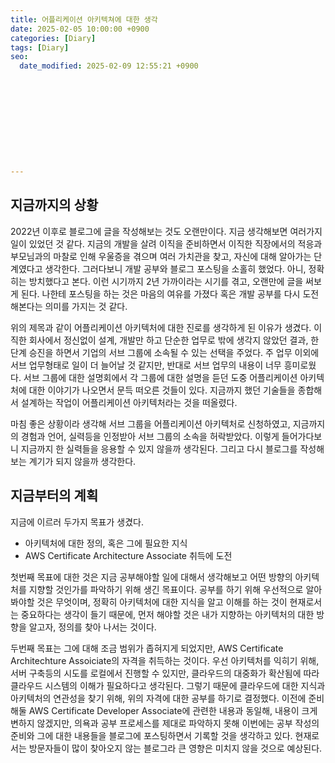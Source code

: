 ```yaml
---
title: 어플리케이션 아키텍쳐에 대한 생각
date: 2025-02-05 10:00:00 +0900
categories: [Diary]
tags: [Diary]
seo:
  date_modified: 2025-02-09 12:55:21 +0900











---
```


## 지금까지의 상황

2022년 이후로 블로그에 글을 작성해보는 것도 오랜만이다. 지금 생각해보면 여러가지 일이 있었던 것 같다. 지금의 개발을 살려 이직을 준비하면서 이직한 직장에서의 적응과 부모님과의 마찰로 인해 우울증을 겪으며 여러 가치관을 찾고, 자신에 대해 알아가는 단계였다고 생각한다. 그러다보니 개발 공부와 블로그 포스팅을 소홀히 했었다. 아니, 정확히는 방치했다고 본다. 이런 시기까지 2년 가까이라는 시기를 겪고, 오랜만에 글을 써보게 된다. 나한테 포스팅을 하는 것은 마음의 여유를 가졌다 혹은 개발 공부를 다시 도전해본다는 의미를 가지는 것 같다.

위의 제목과 같이 어플리케이션 아키텍처에 대한 진로를 생각하게 된 이유가 생겼다. 이직한 회사에서 정신없이 설계, 개발만 하고 단순한 업무로 밖에 생각지 않았던 결과, 한단계 승진을 하면서 기업의 서브 그룹에 소속될 수 있는 선택을 주었다. 주 업무 이외에 서브 업무형태로 일이 더 늘어날 것 같지만, 반대로 서브 업무의 내용이 너무 흥미로웠다. 서브 그룹에 대한 설명회에서 각 그룹에 대한 설명을 듣던 도중 어플리케이션 아키텍처에 대한 이야기가 나오면서 문득 떠오른 것들이 있다. 지금까지 했던 기술들을 종합해서 설계하는 작업이 어플리케이션 아키텍처라는 것을 떠올렸다. 

마침 좋은 상황이라 생각해 서브 그룹을 어플리케이션 아키텍처로 신청하였고, 지금까지의 경험과 언어, 실력등을 인정받아 서브 그룹의 소속을 허락받았다. 이렇게 들어가다보니 지금까지 한 실력들을 응용할 수 있지 않을까 생각된다. 그리고 다시 블로그를 작성해보는 계기가 되지 않을까 생각한다.

## 지금부터의 계획

지금에 이르러 두가지 목표가 생겼다.

- 아키텍처에 대한 정의, 혹은 그에 필요한 지식
- AWS Certificate Architecture Associate 취득에 도전

첫번째 목표에 대한 것은 지금 공부해야할 일에 대해서 생각해보고 어떤 방향의 아키텍처를 지향할 것인가를 파악하기 위해 생긴 목표이다. 공부를 하기 위해 우선적으로 알아봐야할 것은 무엇이며, 정확히 아키텍처에 대한 지식을 알고 이해를 하는 것이 현재로서는 중요하다는 생각이 들기 때문에, 먼저 해야할 것은 내가 지향하는 아키텍처의 대한 방향을 알고자, 정의를 찾아 나서는 것이다.

두번째 목표는 그에 대해 조금 범위가 좁혀지게 되었지만, AWS Certificate Architechture Assoiciate의 자격을 취득하는 것이다. 우선 아키텍처를 익히기 위해, 서버 구축등의 시도를 로컬에서 진행할 수 있지만, 클라우드의 대중화가 확산됨에 따라 클라우드 시스템의 이해가 필요하다고 생각된다. 그렇기 때문에 클라우드에 대한 지식과 아키텍처의 연관성을 찾기 위해, 위의 자격에 대한 공부를 하기로 결정했다. 이전에 준비해둘 AWS Certificate Developer Associate에 관련한 내용과 동일해, 내용이 크게 변하지 않겠지만, 의욕과 공부 프로세스를 제대로 파악하지 못해 이번에는 공부 작성의 준비와 그에 대한 내용들을 블로그에 포스팅하면서 기록할 것을 생각하고 있다. 현재로서는 방문자들이 많이 찾아오지 않는 블로그라 큰 영향은 미치지 않을 것으로 예상된다.









